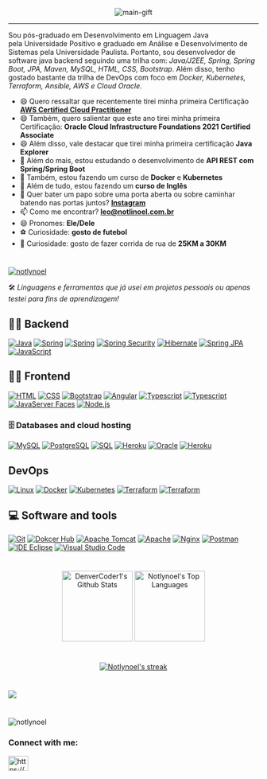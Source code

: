 <p align="center">
    <img src="https://github.com/Notlynoel/Notlynoel/blob/main/assets/header.gif" alt="main-gift">
</p>

<hr>

Sou pós-graduado em Desenvolvimento em Linguagem Java pela Universidade Positivo e graduado em Análise e Desenvolvimento de Sistemas pela Universidade Paulista.
Portanto, sou desenvolvedor de software java backend seguindo uma trilha com: *Java/J2EE, Spring, Spring Boot, JPA, Maven, MySQL, HTML, CSS, Bootstrap*. Além disso, tenho gostado bastante da trilha de DevOps com foco em *Docker, Kubernetes, Terraform, Ansible, AWS e Cloud Oracle*.

- 😄 Quero ressaltar que recentemente tirei minha primeira Certificação [**AWS Certified Cloud Practitioner**](https://www.credly.com/badges/898dd017-4e29-4979-8754-66bf2434b85f/public_url)
- 😄 Também, quero salientar que este ano tirei minha primeira Certificação: **Oracle Cloud Infrastructure Foundations 2021 Certified Associate**
- 😄 Além disso, vale destacar que tirei minha primeira certificação **Java Explorer**
- 🌱 Além do mais, estou estudando o desenvolvimento de **API REST com Spring/Spring Boot**
- 🌱 Também, estou fazendo um curso de **Docker** e **Kubernetes** 
- 🌱 Além de tudo, estou fazendo um **curso de Inglês**
- 💬 Quer bater um papo sobre uma porta aberta ou sobre caminhar batendo nas portas juntos? **[Instagram](https://www.instagram.com/notlynoel/)**
- 📫 Como me encontrar? **leo@notlinoel.com.br**
- 😄 Pronomes: **Ele/Dele**
- :soccer: Curiosidade: **gosto de futebol**
- :running: Curiosidade: gosto de fazer corrida de rua de **25KM a 30KM**

#

<!-- Início dos ícones -->
<p align="left"> <a href="https://github.com/ryo-ma/github-profile-trophy"><img src="https://github-profile-trophy.vercel.app/?username=notlynoel" alt="notlynoel" /></a> </p> <!-- Fin dos ícones -->

🛠️ *Linguagens e ferramentas que já usei em projetos pessoais ou apenas testei para fins de aprendizagem!* 

## 👨‍💻 Backend 

<p>
    <a href="https://github.com/search?q=user%3ADenverCoder1+language%3Ajava"><img alt="Java" src="https://custom-icon-badges.herokuapp.com/badge/Java-007aff.svg?logo=java&logoColor=white"></a>
    <a href="#"><img alt="Spring" src="https://img.shields.io/badge/-Spring-80ea6e?logo=spring&logoColor=white"></a>
    <a href="#"><img alt="Spring" src="https://img.shields.io/badge/-Spring Boot-80ea6a?logo=spring-boot&logoColor=white"></a>
    <a href="#"><img alt="Spring Security" src="https://img.shields.io/badge/-Spring Security-80ea6b?logo=Spring-Security&logoColor=white"></a>
    <a href="#"><img alt="Hibernate" src="https://img.shields.io/badge/-Hibernate-80ea6c?logo=hibernate&logoColor=white"></a>
    <a href="#"><img alt="Spring JPA" src="https://img.shields.io/badge/Spring JPA-80ea6f?logo=spring&logoColor=white"></a>      
    <a href="https://github.com/search?q=user%3ADenverCoder1+language%3Ajavascript"><img alt="JavaScript" src="https://img.shields.io/badge/JavaScript-F7DF1E.svg?logo=javascript&logoColor=black"></a>
    
        
</p>

## 👨‍💻 Frontend

<p>
    <a href="https://github.com/search?q=user%3ADenverCoder1+language%3Ahtml"><img alt="HTML" src="https://img.shields.io/badge/HTML-E34F26.svg?logo=html5&logoColor=white"></a>
    <a href="https://github.com/search?q=user%3ADenverCoder1+language%3Acss"><img alt="CSS" src="https://img.shields.io/badge/CSS-1572B6.svg?logo=css3&logoColor=white"></a>
    <a href="#"><img alt="Bootstrap" src="https://img.shields.io/badge/Bootstrap-7952B3.svg?logo=bootstrap&logoColor=white"></a>
    <a href="https://github.com/search?q=user%3ADenverCoder1+language%3AtypeScript"><img alt="Angular" src="https://img.shields.io/badge/Angular-42a5f5.svg?logo=angular&logoColor=white"></a>
    <a href="https://github.com/search?q=user%3ADenverCoder1+language%3AtypeScript"><img alt="Typescript" src="https://img.shields.io/badge/PrimeFaces-42a5f5.svg?logo=primefaces&logoColor=white"></a>
    <a href="https://github.com/search?q=user%3ADenverCoder1+language%3AtypeScript"><img alt="Typescript" src="https://img.shields.io/badge/TypeScript-42a5f5.svg?logo=typescript&logoColor=white"></a>
    <a href="https://github.com/search?q=user%3ADenverCoder1+language%3AtypeScript"><img alt="JavaServer Faces" src="https://img.shields.io/badge/JavaServerFaces-42a5f5.svg?logo=java&logoColor=white"></a>
    <a href="https://github.com/search?q=user%3ADenverCoder1+language%3Ajavascript"><img alt="Node.js" src="https://img.shields.io/badge/Node.js-43853D.svg?logo=node.js&logoColor=white"></a>

</p>

### 🗄️ Databases and cloud hosting

<p>
    <a href="#"><img alt="MySQL" src="https://img.shields.io/badge/MySQL-0074a3.svg?logo=mysql&logoColor=white"></a>    
    <a href="#"><img alt="PostgreSQL" src ="https://img.shields.io/badge/PostgreSQL-316192.svg?logo=postgresql&logoColor=white"></a>    
    <a href="https://github.com/search?q=user%3ADenverCoder1+language%3Asql"><img alt="SQL" src="https://custom-icon-badges.herokuapp.com/badge/SQL-025E8C.svg?logo=database&logoColor=white"></a> 
    <a href="#"><img alt="Heroku" src="https://img.shields.io/badge/AWS-430098.svg?logo=amazon&logoColor=white"></a>
    <a href="#"><img alt="Oracle" src ="https://img.shields.io/badge/Oracle-F00000.svg?logo=oracle&logoColor=white"></a>  
    <a href="#"><img alt="Heroku" src="https://img.shields.io/badge/Heroku-430098.svg?logo=heroku&logoColor=white"></a>  
</p>

## DevOps

<p>
    <a href="#"><img alt="Linux" src="https://img.shields.io/badge/Linux-880e4f.svg?logo=linux&logoColor=white"></a>
    <a href="#"><img alt="Docker" src="https://img.shields.io/badge/Docker-0693e3?logo=docker&logoColor=white"></a>
    <a href="#"><img alt="Kubernetes" src="https://img.shields.io/badge/-Kubernetes-403F4C?logo=kubernetes&logoColor=white"></a>
    <a href="#"><img alt="Terraform" src="https://img.shields.io/badge/terraform-844fba.svg?logo=terraform&logoColor=white"></a>
    <a href="#"><img alt="Terraform" src="https://img.shields.io/badge/ansible-131313.svg?logo=ansible&logoColor=white"></a>
</p>

## 💻 Software and tools

<p>
    <a href="#"><img alt="Git" src="https://img.shields.io/badge/Git-F05033.svg?logo=git&logoColor=white"></a>
    <a href="#"><img alt="Dokcer Hub" src="https://img.shields.io/badge/Dokcer Hub-2496ed.svg?logo=docker&logoColor=white"></a>
    <a href="#"><img alt="Apache Tomcat" src="https://img.shields.io/badge/Tomcat-757575.svg?logo=apache-tomcat&logoColor=white"></a>
    <a href="#"><img alt="Apache" src="https://img.shields.io/badge/Servidor Apache-8b4513.svg?logo=apache&logoColor=white"></a>
    <a href="#"><img alt="Nginx" src="https://img.shields.io/badge/Nginx-f1f1f1 solid.svg?logo=nginx&logoColor=white"></a>
    <a href="#"><img alt="Postman" src="https://img.shields.io/badge/Postman-FF6C37?logo=postman&logoColor=white"></a>
    <a href="#"><img alt="IDE Eclipse" src="https://img.shields.io/badge/-Eclipse-006064?logo=eclipse&logoColor=white"></a>
    <a href="#"><img alt="Visual Studio Code" src="https://img.shields.io/badge/Visual%20Studio%20Code-0078d7.svg?logo=visual-studio-code&logoColor=white"></a>
</p>


#

<p align="center">
    <a href="https://github.com/anuraghazra/github-readme-stats"><img alt="DenverCoder1's Github Stats" src="https://denvercoder1-github-readme-stats.vercel.app/api/?username=Notlynoel&show_icons=true&include_all_commits=true&count_private=true&theme=react&hide_border=true&bg_color=1F222E&title_color=F85D7F&icon_color=F8D866" height="142px"/></a>
  <a href="https://github.com/anuraghazra/github-readme-stats"><img alt="Notlynoel's Top Languages" src="https://github-readme-stats.vercel.app/api/top-langs/?username=Notlynoel&langs_count=8&layout=compact&theme=react&hide_border=true&bg_color=1F222E&title_color=F85D7F&icon_color=F8D866&hide=Jupyter%20Notebook" height="142px"/></a>   
</p>

#

<!-- it's hot -->
<p align="center">
  <a href="#">
    <img title="🔥 Get streak stats for your profile" alt="Notlynoel's streak" src="https://github-readme-streak-stats.herokuapp.com/?user=Notlynoel&theme=monokai-metallian&hide_border=false"/>
  </a>
  
</p>


#
<!-- Área do gráfico 🔭 -->
![ ](https://github-profile-summary-cards.vercel.app/api/cards/profile-details?username=notlynoel&theme=monokai)

#

<!-- Ára de reviews -->
<p align="left"> <img src="https://komarev.com/ghpvc/?username=notlynoel&label=Profile%20views&color=0e75b6&style=flat" alt="notlynoel" /></p> 

<!-- Ára de contate-me -->
**<h3 align="left">Connect with me:</h3>**
<p align="left">
<a href="https://linkedin.com/in/https://www.linkedin.com/in/leonilton-holanda-desenvolvedor-java-web" target="blank"><img align="center" src="https://raw.githubusercontent.com/rahuldkjain/github-profile-readme-generator/master/src/images/icons/Social/linked-in-alt.svg" alt="https://www.linkedin.com/in/leonilton-holanda-desenvolvedor-java-web" height="30" width="40" /></a>
</p>


